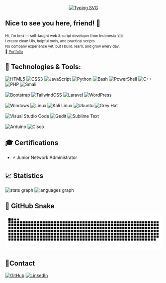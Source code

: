 <div align="center">
  
[![Typing SVG](https://readme-typing-svg.demolab.com?font=Fira+Code&weight=600&size=40&letterSpacing=1&pause=1000&color=7962F7&center=true&vCenter=true&width=435&lines=print(%22Denoyey%22))](https://git.io/typing-svg)

</div>

## Nice to see you here, friend! 👋
<small>
Hi, I'm <code>Deni</code> — self-taught web & script developer from Indonesia  🇮🇩 <br>
I create clean UIs, helpful tools, and practical scripts. <br>
No company experience yet, but I build, learn, and grow every day. <br>
🔗 <a href="https://denisetiawanpratama-dev.netlify.app" target="__blank">Portfolio</a>
</small>

## 🤖 Technologies & Tools:
![HTML5](https://img.shields.io/badge/html5-%23E34F26.svg?style=for-the-badge&logo=html5&logoColor=white)
![CSS3](https://img.shields.io/badge/css3-%231572B6.svg?style=for-the-badge&logo=css3&logoColor=white)
![JavaScript](https://img.shields.io/badge/javascript-%23323330.svg?style=for-the-badge&logo=javascript&logoColor=%23F7DF1E)
![Python](https://img.shields.io/badge/python-3670A0?style=for-the-badge&logo=python&logoColor=ffdd54)
![Bash](https://img.shields.io/badge/Bash-121011?style=for-the-badge&logo=gnu-bash&logoColor=white)
![PowerShell](https://img.shields.io/badge/PowerShell-%235391FE.svg?style=for-the-badge&logo=powershell&logoColor=white)
![C++](https://img.shields.io/badge/c++-%2300599C.svg?style=for-the-badge&logo=c%2B%2B&logoColor=white)
![PHP](https://img.shields.io/badge/php-%23777BB4.svg?style=for-the-badge&logo=php&logoColor=white)
![Smali](https://img.shields.io/badge/Smali-assembly-blue?style=for-the-badge&logo=android&logoColor=white)
<br>
<br>
![Bootstrap](https://img.shields.io/badge/bootstrap-%238511FA.svg?style=for-the-badge&logo=bootstrap&logoColor=white)
![TailwindCSS](https://img.shields.io/badge/tailwindcss-%2338B2AC.svg?style=for-the-badge&logo=tailwind-css&logoColor=white)
![Laravel](https://img.shields.io/badge/Laravel-%23FF2D20.svg?style=for-the-badge&logo=laravel&logoColor=white)
![WordPress](https://img.shields.io/badge/WordPress-%23117AC9.svg?style=for-the-badge&logo=WordPress&logoColor=white)
<br>
<br>
![Windows](https://img.shields.io/badge/Windows-0078D6?style=for-the-badge&logo=windows&logoColor=white)
![Linux](https://img.shields.io/badge/Linux-FCC624?style=for-the-badge&logo=linux&logoColor=black)
![Kali Linux](https://img.shields.io/badge/Kali%20Linux-557C94?style=for-the-badge&logo=kalilinux&logoColor=white)
![Ubuntu](https://img.shields.io/badge/Ubuntu-E95420?style=for-the-badge&logo=ubuntu&logoColor=white)
![Grey Hat](https://img.shields.io/badge/🎩-Grey%20Hat-6e6e6e?style=for-the-badge&logo=hat&logoColor=white)
<br>
<br>
![Visual Studio Code](https://img.shields.io/badge/Visual%20Studio%20Code-007ACC?style=for-the-badge&logo=visual-studio-code&logoColor=white)
![Gedit](https://img.shields.io/badge/Gedit-2C001E?style=for-the-badge&logo=gnome&logoColor=white)
![Sublime Text](https://img.shields.io/badge/Sublime%20Text-FF9800?style=for-the-badge&logo=sublime-text&logoColor=white)
<br>
<br>
![Arduino](https://img.shields.io/badge/-Arduino-00979D?style=for-the-badge&logo=Arduino&logoColor=white)
![Cisco](https://img.shields.io/badge/cisco-%23049fd9.svg?style=for-the-badge&logo=cisco&logoColor=black)

## 🎓 Certifications
- ⚡ Junior Network Administrator

## 📈 Statistics

<div align="left">
  <img src="https://github-readme-stats.vercel.app/api?username=denoyey&hide_title=false&hide_rank=false&show_icons=true&include_all_commits=true&count_private=true&disable_animations=false&theme=dracula&locale=en&hide_border=false" height="150" alt="stats graph"  />
  <img src="https://github-readme-stats.vercel.app/api/top-langs?username=denoyey&locale=en&hide_title=false&layout=compact&card_width=320&langs_count=5&theme=dracula&hide_border=false" height="150" alt="languages graph"  />
</div>

## 🐍 GitHub Snake

<div align="left">
  <img src="https://github.com/denoyey/denoyey/blob/output/github-snake-dark.svg" alt="snake animation" />
</div>

## 📱Contact

[![GitHub](https://img.shields.io/badge/GitHub-181717?style=for-the-badge&logo=github&logoColor=white)](https://github.com/denoyey)
[![LinkedIn](https://img.shields.io/badge/LinkedIn-0A66C2?style=for-the-badge&logo=linkedin&logoColor=white)](https://linkedin.com/in/denisetiawanpratama)

